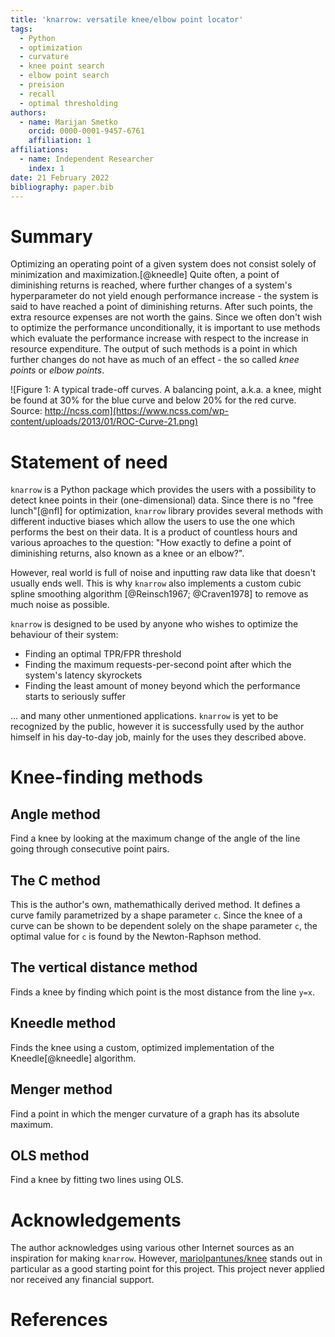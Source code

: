 ```yaml
---
title: 'knarrow: versatile knee/elbow point locator'
tags:
  - Python
  - optimization
  - curvature
  - knee point search
  - elbow point search
  - preision
  - recall
  - optimal thresholding
authors:
  - name: Marijan Smetko
    orcid: 0000-0001-9457-6761
    affiliation: 1
affiliations:
  - name: Independent Researcher
    index: 1
date: 21 February 2022
bibliography: paper.bib
---
```


# Summary

Optimizing an operating point of a given system does not consist solely of minimization and maximization.[@kneedle] Quite often, a point of diminishing returns is reached, where further changes of a system's hyperparameter do not yield enough performance increase - the system is said to have reached a point of diminishing returns. After such points, the extra resource expenses are not worth the gains. Since we often don't wish to optimize the performance unconditionally, it is important to use methods which evaluate the performance increase with respect to the increase in resource expenditure. The output of such methods is a point in which further changes do not have as much of an effect - the so called _knee points_ or _elbow points_.

![Figure 1: A typical trade-off curves. A balancing point, a.k.a. a knee, might be found at 30% for the blue curve and below 20% for the red curve. Source: http://ncss.com](https://www.ncss.com/wp-content/uploads/2013/01/ROC-Curve-21.png)

# Statement of need

`knarrow` is a Python package which provides the users with a possibility to detect knee points in their (one-dimensional) data. Since there is no "free lunch"[@nfl] for optimization, `knarrow` library provides several methods with different inductive biases which allow the users to use the one which performs the best on their data. It is a product of countless hours and various aproaches to the question: "How exactly to define a point of diminishing returns, also known as a knee or an elbow?".

However, real world is full of noise and inputting raw data like that doesn't usually ends well. This is why `knarrow` also implements a custom cubic spline smoothing algorithm [@Reinsch1967; @Craven1978] to remove as much noise as possible.

`knarrow` is designed to be used by anyone who wishes to optimize the behaviour of their system:
  - Finding an optimal TPR/FPR threshold
  - Finding the maximum requests-per-second point after which the system's latency skyrockets
  - Finding the least amount of money beyond which the performance starts to seriously suffer

... and many other unmentioned applications. `knarrow` is yet to be recognized by the public, however it is successfully used by the author himself in his day-to-day job, mainly for the uses they described above.

# Knee-finding methods

## Angle method
Find a knee by looking at the maximum change of the angle of the line going through consecutive point pairs.

## The C method
This is the author's own, mathemathically derived method. It defines a curve family parametrized by a shape parameter `c`. Since the knee of a curve can be shown to be dependent solely on the shape parameter `c`, the optimal value for `c` is found by the Newton-Raphson method.

## The vertical distance method
Finds a knee by finding which point is the most distance from the line `y=x`.

## Kneedle method
Finds the knee using a custom, optimized implementation of the Kneedle[@kneedle] algorithm.

## Menger method
Find a point in which the menger curvature of a graph has its absolute maximum.

## OLS method
Find a knee by fitting two lines using OLS.

# Acknowledgements

The author acknowledges using various other Internet sources as an inspiration for making `knarrow`. However, [mariolpantunes/knee](https://github.com/mariolpantunes/knee) stands out in particular as a good starting point for this project. This project never applied nor received any financial support.

# References